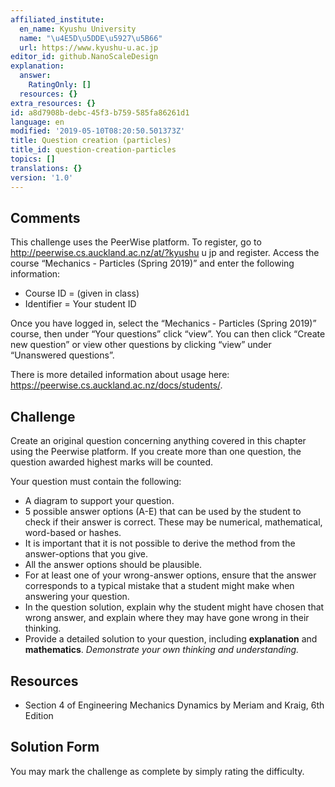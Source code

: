 ```yaml
---
affiliated_institute:
  en_name: Kyushu University
  name: "\u4E5D\u5DDE\u5927\u5B66"
  url: https://www.kyushu-u.ac.jp
editor_id: github.NanoScaleDesign
explanation:
  answer:
    RatingOnly: []
  resources: {}
extra_resources: {}
id: a8d7908b-debc-45f3-b759-585fa86261d1
language: en
modified: '2019-05-10T08:20:50.501373Z'
title: Question creation (particles)
title_id: question-creation-particles
topics: []
translations: {}
version: '1.0'
---
```


## Comments
This challenge uses the PeerWise platform. To register, go to http://peerwise.cs.auckland.ac.nz/at/?kyushu u jp and register. Access the course “Mechanics - Particles (Spring 2019)” and enter the following information:

- Course ID = (given in class)
- Identifier = Your student ID

Once you have logged in, select the “Mechanics - Particles (Spring 2019)” course, then under “Your questions” click “view”. You can then click “Create new question” or view other questions by clicking “view” under “Unanswered questions”.

There is more detailed information about usage here: https://peerwise.cs.auckland.ac.nz/docs/students/.


## Challenge

Create an original question concerning anything covered in this chapter using the Peerwise platform. If you create more than one question, the question awarded highest marks will be counted.

Your question must contain the following:

- A diagram to support your question.
- 5 possible answer options (A-E) that can be used by the student to check if their answer is correct. These may be numerical, mathematical, word-based or hashes.
- It is important that it is not possible to derive the method from the answer-options that you give.
- All the answer options should be plausible.
- For at least one of your wrong-answer options, ensure that the answer corresponds to a typical mistake that a student might make when answering your question.
- In the question solution, explain why the student might have chosen that wrong answer, and explain where they may have gone wrong in their thinking.
- Provide a detailed solution to your question, including **explanation** and **mathematics**. *Demonstrate your own thinking and understanding.*

## Resources

- Section 4 of Engineering Mechanics Dynamics by Meriam and Kraig, 6th Edition

## Solution Form
You may mark the challenge as complete by simply rating the difficulty.

